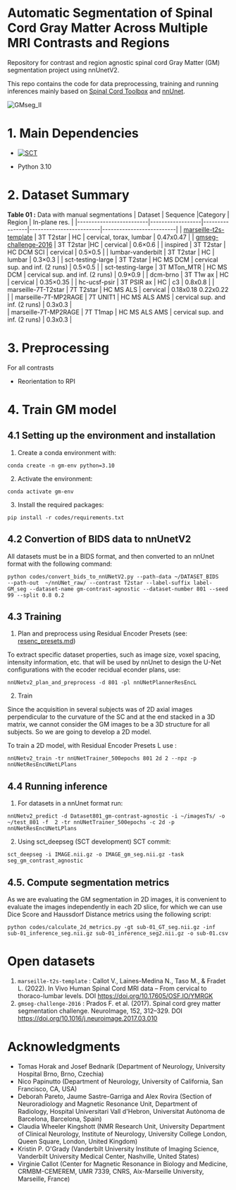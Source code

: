 # Automatic Segmentation of Spinal Cord Gray Matter Across Multiple MRI Contrasts and Regions

Repository for contrast and region agnostic spinal cord Gray Matter (GM) segmentation project using nnUnetV2.

This repo contains the code for data preprocessing, training and running inferences mainly based on [Spinal Cord Toolbox](https://spinalcordtoolbox.com/stable/index.html) and [nnUnet](https://github.com/MIC-DKFZ/nnUNet).


![GMseg_II](https://github.com/user-attachments/assets/5ff940d7-5726-4492-ad06-e8bce0432420)


# 1. Main Dependencies

- [![SCT](https://img.shields.io/badge/SCT-6.5-green)](https://github.com/spinalcordtoolbox/spinalcordtoolbox/releases/tag/6.5)

- Python 3.10

# 2. Dataset Summary
   
**Table 01 :**      Data with manual segmentations
| Dataset               | Sequence         |Category         | Region           | In-plane res.    | 
|-------------------------|------------------|----------------|-------------------------|--------------------------|
| [marseille-t2s-template](https://doi.org/10.17605/OSF.IO/YMRGK) | 3T T2star      | HC               | cervical, torax, lumbar | 0.47x0.47               | 
| [gmseg-challenge-2016](http://niftyweb.cs.ucl.ac.uk/program.php?p=CHALLENGE)   | 3T T2star        |HC               | cervical           | 0.6×0.6         | 
| inspired               | 3T T2star         | HC DCM SCI       | cervical             | 0.5×0.5       | 
| lumbar-vanderbilt      | 3T T2star       | HC               | lumbar                 | 0.3×0.3           | 
| sct-testing-large      | 3T T2star        | HC MS DCM   | cervical sup. and inf.  (2 runs)  | 0.5×0.5         | 
| sct-testing-large     | 3T MTon_MTR     | HC MS DCM   | cervical sup. and inf. (2 runs)  | 0.9×0.9       | 
| dcm-brno               | 3T T1w ax        | HC               | cervical                   | 0.35×0.35             | 
| hc-ucsf-psir           | 3T PSIR ax         | HC               | c3                         | 0.8x0.8                 | 
| marseille-7T-T2star    | 7T T2star        |  HC MS ALS        | cervical       | 0.18x0.18  0.22x0.22 | 
| marseille-7T-MP2RAGE     | 7T UNIT1   | HC MS ALS AMS    | cervical sup. and inf.  (2 runs)   | 0.3x0.3       |    
| marseille-7T-MP2RAGE     | 7T T1map       | HC MS ALS AMS    | cervical sup. and inf. (2 runs)    | 0.3x0.3           |  

# 3. Preprocessing
For all contrasts 
- Reorientation to RPI

# 4. Train GM model
## 4.1 Setting up the environment and installation 
1. Create a conda environment with:
```
conda create -n gm-env python=3.10
```

2. Activate the environment:
```
conda activate gm-env
```
3. Install the required packages:
```
pip install -r codes/requirements.txt
```
## 4.2 Convertion of BIDS data to nnUnetV2 
All datasets must be in a BIDS format, and then converted to an nnUnet format with the following command: 
```
python codes/convert_bids_to_nnUNetV2.py --path-data ~/DATASET_BIDS   --path-out  ~/nnUNet_raw/ --contrast T2star --label-suffix label-GM_seg --dataset-name gm-contrast-agnostic --dataset-number 801 --seed 99 --split 0.8 0.2 
```
## 4.3 Training 
1. Plan and preprocess using Residual Encoder Presets (see: [resenc_presets.md](https://github.com/MIC-DKFZ/nnUNet/blob/master/documentation/resenc_presets.md))

To extract specific dataset properties, such as image size, voxel spacing, intensity information, etc. that will be used by nnUnet to design the U-Net configurations with the ecoder recidual econder plans, use: 
```
nnUNetv2_plan_and_preprocess -d 801 -pl nnUNetPlannerResEncL
```
2. Train

Since the acquisition in several subjects was of 2D axial images perpendicular to the curvature of the SC and at the end stacked in a 3D matrix, we cannot consider the GM images to be a 3D structure for all subjects. So we are going to develop a 2D model. 

To train a 2D model, with  Residual Encoder Presets L use : 
```
nnUNetv2_train -tr nnUNetTrainer_500epochs 801 2d 2 --npz -p nnUNetResEncUNetLPlans
```


## 4.4 Running inference
1. For datasets in a nnUnet format run:

```
nnUNetv2_predict -d Dataset801_gm-contrast-agnostic -i ~/imagesTs/ -o ~/test_801 -f  2 -tr nnUNetTrainer_500epochs -c 2d -p nnUNetResEncUNetLPlans
```
2. Using sct_deepseg (SCT development)
SCT commit:  

```
sct_deepseg -i IMAGE.nii.gz -o IMAGE_gm_seg.nii.gz -task seg_gm_contrast_agnostic
```


## 4.5. Compute segmentation metrics
As we are evaluating the GM segmentation in 2D images, it is convenient to evaluate the images independently in each 2D slice, for which we can use Dice Score and Haussdorf Distance metrics using the following script:

```
python codes/calculate_2d_metrics.py -gt sub-01_GT_seg.nii.gz -inf sub-01_inference_seg.nii.gz sub-01_inference_seg2.nii.gz -o sub-01.csv
```

# Open datasets 
1. `marseille-t2s-template` : 
        Callot V., Laines-Medina N., Taso M., & Fradet L. (2022). In Vivo Human Spinal Cord MRI data – From cervical to thoraco-lumbar levels. DOI https://doi.org/10.17605/OSF.IO/YMRGK 
2. `gmseg-challenge-2016` : 
        Prados F. et al. (2017). Spinal cord grey matter segmentation challenge. NeuroImage, 152, 312–329. DOI https://doi.org/10.1016/j.neuroimage.2017.03.010 


# Acknowledgments
- Tomas Horak and Josef Bednarik (Department of Neurology, University Hospital Brno, Brno, Czechia)
- Nico Papinutto (Department of Neurology, University of California, San Francisco, CA, USA)
- Deborah Pareto, Jaume Sastre-Garriga and Alex Rovira (Section of Neuroradiology and Magnetic Resonance Unit, Department of Radiology, Hospital Universitari Vall d'Hebron, Universitat Autònoma de Barcelona, Barcelona, Spain)
- Claudia Wheeler Kingshott (NMR Research Unit, University Department of Clinical Neurology, Institute of Neurology, University College London, Queen Square, London, United Kingdom)
- Kristin P. O'Grady (Vanderbilt University Institute of Imaging Science, Vanderbilt University Medical Center, Nashville, United States)
- Virginie Callot (Center for Magnetic Resonance in Biology and Medicine, CRMBM-CEMEREM, UMR 7339, CNRS, Aix-Marseille University, Marseille, France)